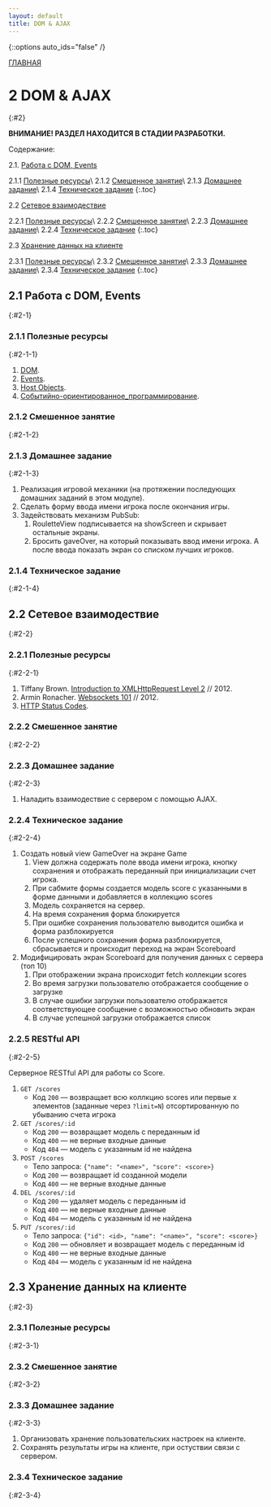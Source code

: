 ```yaml
---
layout: default
title: DOM & AJAX
---
```


{::options auto_ids="false" /}

[ГЛАВНАЯ](/)

# 2 DOM & AJAX
{:#2}

**ВНИМАНИЕ! РАЗДЕЛ НАХОДИТСЯ В СТАДИИ РАЗРАБОТКИ.**

Содержание:

2.1. [Работа с DOM, Events](#2-1)

2.1.1 [Полезные ресурсы](#2-1-1)\\
2.1.2 [Смешенное занятие](#2-1-2)\\
2.1.3 [Домашнее задание](#2-1-3)\\
2.1.4 [Техническое задание](#2-1-4)
{:.toc}

2.2 [Сетевое взаимодествие](#2-2)

2.2.1 [Полезные ресурсы](#2-2-1)\\
2.2.2 [Смешенное занятие](#2-2-2)\\
2.2.3 [Домашнее задание](#2-2-3)\\
2.2.4 [Техническое задание](#2-2-4)
{:.toc}

2.3 [Хранение данных на клиенте](#2-3)

2.3.1 [Полезные ресурсы](#2-3-1)\\
2.3.2 [Смешенное занятие](#2-3-2)\\
2.3.3 [Домашнее задание](#2-3-3)\\
2.3.4 [Техническое задание](#2-3-4)
{:.toc}

## 2.1 Работа с DOM, Events
{:#2-1}

### 2.1.1 Полезные ресурсы
{:#2-1-1}

1. [DOM](https://developer.mozilla.org/en/docs/DOM).
2. [Events](http://www.w3.org/TR/DOM-Level-2-Events/events.html).
3. [Host Objects](http://es5.github.io/#x4.3.8).
4. [Событийно-ориентированное_программирование](http://ru.wikipedia.org/wiki/Событийно-ориентированное_программирование).

### 2.1.2 Смешенное занятие
{:#2-1-2}

<!--
- DOM
- Events (demo for bubling / capturing)
- Delegation (demo)
- Hosts objects
-->

### 2.1.3 Домашнее задание
{:#2-1-3}

1. Реализация игровой механики (на протяжении последующих домашних заданий в этом модуле).
2. Сделать форму ввода имени игрока после окончания игры.
3. Задействовать механизм PubSub:
    1. RouletteView подписывается на showScreen и скрывает остальные экраны.
    2. Бросить gaveOver, на который показывать ввод имени игрока. А после ввода показать экран со списком лучших игроков.

### 2.1.4 Техническое задание
{:#2-1-4}

## 2.2 Сетевое взаимодествие
{:#2-2}

### 2.2.1 Полезные ресурсы
{:#2-2-1}

1. Tiffany Brown. [Introduction to XMLHttpRequest Level 2](http://dev.opera.com/articles/view/xhr2/) // 2012.
2. Armin Ronacher. [Websockets 101](http://lucumr.pocoo.org/2012/9/24/websockets-101/) // 2012.
3. [HTTP Status Codes](http://www.restapitutorial.com/httpstatuscodes.html).

### 2.2.2 Смешенное занятие
{:#2-2-2}

<!--
- HTTP.
- AJAX.
- CORS.
- IFRAME, JSON.
- WebSockets.
-->

### 2.2.3 Домашнее задание
{:#2-2-3}

1. Наладить взаимодествие с сервером с помощью AJAX.

### 2.2.4 Техническое задание
{:#2-2-4}

1. Создать новый view GameOver на экране Game
    1. View должна содержать поле ввода имени игрока, кнопку сохранения и отображать переданный при инициализации счет игрока.
    2. При сабмите формы создается модель score с указанными в форме данными и добавляется в коллекцию scores
    3. Модель сохраняется на сервер.
    4. На время сохранения форма блокируется
    5. При ошибке сохранения пользователю выводится ошибка и форма разблокируется
    6. После успешного сохранения форма разблокируется, сбрасывается и происходит переход на экран Scoreboard
2. Модифицировать экран Scoreboard для получения данных с сервера (топ 10)
    1. При отображении экрана происходит fetch коллекции scores
    2. Во время загрузки пользователю отображается сообщение о загрузке
    3. В случае ошибки загрузки пользователю отображается соответствующее сообщение с возможностью обновить экран
    4. В случае успешной загрузки отображается список

### 2.2.5 RESTful API
{:#2-2-5}

Серверное RESTful API для работы со Score.

1. `GET /scores`
    + Код `200` — возвращает всю коллкцию scores или первые x элементов (заданные через `?limit=N`) отсортированную по убыванию счета игрока
2. `GET /scores/:id`
    + Код `200` — возвращает модель с переданным id
    + Код `400` — не верные входные данные
    + Код `404` — модель с указанным id не найдена
3. `POST /scores`
    + Тело запроса: `{"name": "<name>", "score": <score>}`
    + Код `200` — возвращает id созданной модели
    + Код `400` — не верные входные данные
4. `DEL /scores/:id`
    + Код `200` — удаляет модель с переданным id
    + Код `400` — не верные входные данные
    + Код `404` — модель с указанным id не найдена
5. `PUT /scores/:id`
    + Тело запроса: `{"id": <id>, "name": "<name>", "score": <score>}`
    + Код `200` — обновляет и возвращает модель с переданным id
    + Код `400` — не верные входные данные
    + Код `404` — модель с указанным id не найдена

## 2.3 Хранение данных на клиенте
{:#2-3}

### 2.3.1 Полезные ресурсы
{:#2-3-1}

### 2.3.2 Смешенное занятие
{:#2-3-2}

<!--
- Cookies.
- [Storage](http://www.html5rocks.com/en/features/storage).
- IndexDB -> localStorage
-->

### 2.3.3 Домашнее задание
{:#2-3-3}

1. Организовать хранение пользовательских настроек на клиенте.
2. Сохранять результаты игры на клиенте, при остуствии связи с сервером.

### 2.3.4 Техническое задание
{:#2-3-4}
